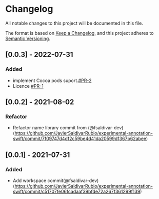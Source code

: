 # Changelog
All notable changes to this project will be documented in this file.

The format is based on [Keep a Changelog](https://keepachangelog.com/en/1.0.0/),
and this project adheres to [Semantic Versioning](https://semver.org/spec/v2.0.0.html).

## [0.0.3] - 2022-07-31
### Added
- implement Cocoa pods suport.[#PR-2](https://github.com/JavierSaldivarRubio/experimental-annotation-swift/pull/2)
- Licence [#PR-1](https://github.com/JavierSaldivarRubio/experimental-annotation-swift/pull/1)

## [0.0.2] - 2021-08-02
### Refactor
- Refactor name library commit from (@fsaldivar-dev)(https://github.com/JavierSaldivarRubio/experimental-annotation-swift/commit/7f09747d4df2c59be4d41da20599d1367b62abee)

## [0.0.1] - 2021-07-31
### Added
- Add workspace commit(@fsaldivar-dev)(https://github.com/JavierSaldivarRubio/experimental-annotation-swift/commit/c51707fe06fcadaaf39bfde72a267f361299f139)
